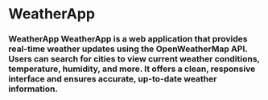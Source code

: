 # WeatherApp
### WeatherApp  **WeatherApp** is a web application that provides real-time weather updates using the OpenWeatherMap API. Users can search for cities to view current weather conditions, temperature, humidity, and more. It offers a clean, responsive interface and ensures accurate, up-to-date weather information.
